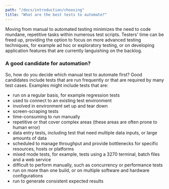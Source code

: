 ```yaml
---
path: "/docs/introduction/choosing"
title: "What are the best tests to automate?"
---
```


Moving from manual to automated testing minimizes the need to code mundane, repetitive tasks within numerous test scripts. Testers' 
time can be freed up, providing the option to focus on more advanced testing techniques, for example ad hoc or exploratory testing, or 
on developing application features that are currently languishing on the backlog.

### A good candidate for automation?

So, how do you decide which manual test to automate first? Good candidates include tests that are run frequently or that are required by
many test cases. Examples might include tests that are:

- run on a regular basis, for example regression tests
- used to connect to an existing test environment
- involved in environment set up and tear down 
- screen-scraping tests
- time-consuming to run manually
- repetitive or that cover complex areas (these areas are often prone to human error)
- data entry tests, including test that need multiple data inputs, or large amounts of data
- scheduled to manage throughput and provide bottlenecks for specific resources, hosts or platforms 
- mixed mode tests, for example, tests using a 3270 terminal, batch files and a web service 
- difficult to perform manually, such as concurrency or performance tests
- run on more than one build, or on multiple software and hardware configurations
- run to generate consistent expected results


